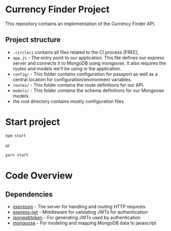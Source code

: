 # Currency Finder Project 

This repository contains an implementation of the Currency Finder API. 

## Project structure
  - `.circleci` contains all files related to the CI process [FREE],
  - `app.js` - The entry point to our application. This file defines our express server and connects it to MongoDB using mongoose. It also requires the routes and models we'll be using in the application.
  - `config/` - This folder contains configuration for passport as well as a central location for configuration/environment variables.
  - `routes/` - This folder contains the route definitions for our API.
  - `models/` - This folder contains the schema definitions for our Mongoose models.
  - the root directory contains mostly configuration files

# Start project
```bash
npm start
```
or
```bash
yarn start
```

# Code Overview

## Dependencies

- [expressjs](https://github.com/expressjs/express) - The server for handling and routing HTTP requests
- [express-jwt](https://github.com/auth0/express-jwt) - Middleware for validating JWTs for authentication
- [jsonwebtoken](https://github.com/auth0/node-jsonwebtoken) - For generating JWTs used by authentication
- [mongoose](https://github.com/Automattic/mongoose) - For modeling and mapping MongoDB data to javascript 

##